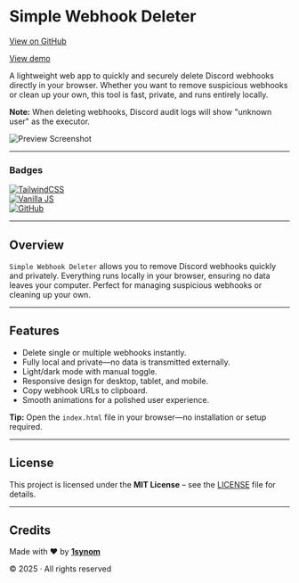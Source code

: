 # Simple Webhook Deleter

[View on GitHub](https://github.com/1synom/Simple-Webhook-deleter)

[View demo](https://simple-webhook-deleter-demo.netlify.app/)

A lightweight web app to quickly and securely delete Discord webhooks directly in your browser. Whether you want to remove suspicious webhooks or clean up your own, this tool is fast, private, and runs entirely locally.

**Note:** When deleting webhooks, Discord audit logs will show "unknown user" as the executor.

![Preview Screenshot](https://media.discordapp.net/attachments/1408164977583460413/1414633932909187172/image.png?ex=68c04804&is=68bef684&hm=bcf88ea277b70f355e055a489799ffa0a238e39cf2c4761409adf8755c6060ff&=&format=webp&quality=lossless&width=825&height=431)

---

### Badges
[![TailwindCSS](https://img.shields.io/badge/TailwindCSS-3.x-38bdf8?style=for-the-badge&logo=tailwindcss&logoColor=white)](https://tailwindcss.com)  
[![Vanilla JS](https://img.shields.io/badge/Vanilla%20JS-ES6+-f7df1e?style=for-the-badge&logo=javascript&logoColor=black)](https://developer.mozilla.org/en-US/docs/Web/JavaScript)  
[![GitHub](https://img.shields.io/badge/Open%20Source-GitHub-181717?style=for-the-badge&logo=github)](https://github.com/1synom/Simple-Webhook-deleter)

---

## Overview
`Simple Webhook Deleter` allows you to remove Discord webhooks quickly and privately. Everything runs locally in your browser, ensuring no data leaves your computer. Perfect for managing suspicious webhooks or cleaning up your own.

---

## Features
- Delete single or multiple webhooks instantly.  
- Fully local and private—no data is transmitted externally.  
- Light/dark mode with manual toggle.  
- Responsive design for desktop, tablet, and mobile.  
- Copy webhook URLs to clipboard.  
- Smooth animations for a polished user experience.

**Tip:** Open the `index.html` file in your browser—no installation or setup required.

---

## License
This project is licensed under the **MIT License** – see the [LICENSE](./LICENSE) file for details.  

---

## Credits
Made with ❤️ by [**1synom**](https://github.com/1synom)  

© 2025 · All rights reserved


